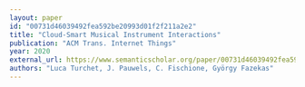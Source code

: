 ```yaml
---
layout: paper
id: "00731d46039492fea592be20993d01f2f211a2e2"
title: "Cloud-Smart Musical Instrument Interactions"
publication: "ACM Trans. Internet Things"
year: 2020
external_url: https://www.semanticscholar.org/paper/00731d46039492fea592be20993d01f2f211a2e2
authors: "Luca Turchet, J. Pauwels, C. Fischione, György Fazekas"
---
```

